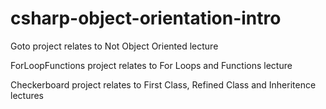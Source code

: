 # csharp-object-orientation-intro

Goto project relates to Not Object Oriented lecture

ForLoopFunctions project relates to For Loops and Functions lecture

Checkerboard project relates to  First Class, Refined Class and Inheritence lectures
